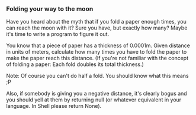 ### Folding your way to the moon
Have you heard about the myth that if you fold a paper enough times, you can reach the moon with it? Sure you have, but exactly how many? Maybe it's time to write a program to figure it out.

You know that a piece of paper has a thickness of 0.0001m. Given distance in units of meters, calculate how many times you have to fold the paper to make the paper reach this distance.
(If you're not familiar with the concept of folding a paper: Each fold doubles its total thickness.)

Note: Of course you can't do half a fold. You should know what this means ;P

Also, if somebody is giving you a negative distance, it's clearly bogus and you should yell at them by returning null (or whatever equivalent in your language. In Shell please return None).




